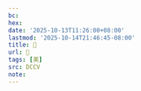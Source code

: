 ```yaml
---
bc:
hex:
date: '2025-10-13T11:26:00+08:00'
lastmod: '2025-10-14T21:46:45-08:00'
title: 󰌓
url: 󰌓
tags: [美]
src: DCCV
note:
---
```


